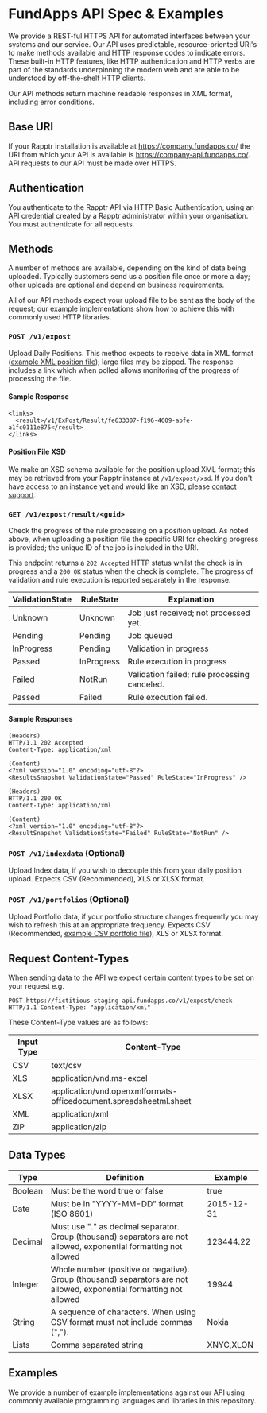 # FundApps API Spec & Examples

We provide a REST-ful HTTPS API for automated interfaces between your systems and our service. Our API uses predictable, resource-oriented URI's to make methods available and HTTP response codes to indicate errors. These built-in HTTP features, like HTTP authentication and HTTP verbs are part of the standards underpinning the modern web and are able to be understood by off-the-shelf HTTP clients.

Our API methods return machine readable responses in XML format, including error conditions.

## Base URI
If your Rapptr installation is available at https://company.fundapps.co/ the URI from which your API is available is https://company-api.fundapps.co/. API requests to our API must be made over HTTPS.

## Authentication
You authenticate to the Rapptr API via HTTP Basic Authentication, using an API credential created by a Rapptr administrator within your organisation. You must authenticate for all requests.

## Methods

A number of methods are available, depending on the kind of data being uploaded. Typically customers send us a position file once or more a day; other uploads are optional and depend on business requirements.

All of our API methods expect your upload file to be sent as the body of the request; our example implementations show how to achieve this with commonly used HTTP libraries.

### `POST /v1/expost`

Upload Daily Positions. This method expects to receive data in XML format ([example XML position file](Sample-XML/)); large files may be zipped. The response includes a link which when polled allows monitoring of the progress of processing the file.

#### Sample Response
    <links>
      <result>/v1/ExPost/Result/fe633307-f196-4609-abfe-a1fc0111e875</result>
    </links>

#### Position File XSD
We make an XSD schema available for the position upload XML format; this may be retrieved from your Rapptr instance at `/v1/expost/xsd`. If you don't have access to an instance yet and would like an XSD, please [contact support](https://fundapps.zendesk.com/hc/en-us/articles/200951119-Contacting-Support).

### `GET /v1/expost/result/<guid>`

Check the progress of the rule processing on a position upload. As noted above, when uploading a position file the specific URI for checking progress is provided; the unique ID of the job is included in the URI.

This endpoint returns a `202 Accepted` HTTP status whilst the check is in progress and a `200 OK` status when the check is complete. The progress of validation and rule execution is reported separately in the response.

ValidationState | RuleState   | Explanation
----------------|-------------|--------------------------------------
Unknown         | Unknown     | Job just received; not processed yet.
Pending         | Pending     | Job queued
InProgress      | Pending     | Validation in progress
Passed          | InProgress  | Rule execution in progress
Failed          | NotRun      | Validation failed; rule processing canceled.
Passed          | Failed      | Rule execution failed.

#### Sample Responses

    (Headers)
    HTTP/1.1 202 Accepted
    Content-Type: application/xml

    (Content)
    <?xml version="1.0" encoding="utf-8"?>
    <ResultsSnapshot ValidationState="Passed" RuleState="InProgress" />

    (Headers)
    HTTP/1.1 200 OK
    Content-Type: application/xml

    (Content)
    <?xml version="1.0" encoding="utf-8"?>
    <ResultSnapshot ValidationState="Failed" RuleState="NotRun" />

### `POST /v1/indexdata` (Optional)

Upload Index data, if you wish to decouple this from your daily position upload. Expects CSV (Recommended), XLS or XLSX format.

### `POST /v1/portfolios` (Optional)

Upload Portfolio data, if your portfolio structure changes frequently you may wish to refresh this at an appropriate frequency. Expects CSV (Recommended, [example CSV portfolio file](Sample-ImportFiles/Portfolios.csv)), XLS or XLSX format.

## Request Content-Types

When sending data to the API we expect certain content types to be set on your request e.g.

    POST https://fictitious-staging-api.fundapps.co/v1/expost/check HTTP/1.1 Content-Type: "application/xml"

These Content-Type values are as follows:

Input Type  | Content-Type
------------|-----------
CSV         | text/csv
XLS         | application/vnd.ms-excel
XLSX        | application/vnd.openxmlformats-officedocument.spreadsheetml.sheet
XML         | application/xml
ZIP         | application/zip

## Data Types

Type    | Definition                                | Example
--------|-------------------------------------------|----------
Boolean | Must be the word true or false            | true
Date    | Must be in "YYYY-MM-DD" format (ISO 8601) | 2015-12-31
Decimal | Must use "." as decimal separator. Group (thousand) separators are not allowed, exponential formatting not allowed | 123444.22
Integer | Whole number (positive or negative). Group (thousand) separators are not allowed, exponential formatting not allowed | 19944
String  | A sequence of characters. When using CSV format must not include commas (","). | Nokia
Lists   | Comma separated string                    | XNYC,XLON

## Examples
We provide a number of example implementations against our API using commonly available programming languages and libraries in this repository.
